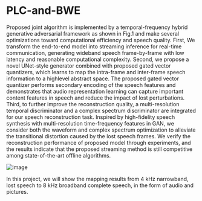 # PLC-and-BWE
Proposed joint algorithm is implemented by a temporal-frequency hybrid generative adversarial framework as shown in Fig.1 and make several optimizations toward computational efficiency and speech quality. First, We transform the end-to-end model into streaming inference for real-time communication, generating wideband speech frame-by-frame with low latency and reasonable computational complexity. Second, we propose a novel UNet-style generator combined with proposed gated vector quantizers, which learns to map the intra-frame and inter-frame speech information to a highlevel abstract space. The proposed gated vector quantizer performs secondary encoding of the speech features and demonstrates that audio representation learning can capture important content features in speech and reduce the impact of lost perturbations. Third, to further improve the reconstruction quality, a multi-resolution temporal discriminator and a complex spectrum discriminator are integrated for our speech reconstruction task. Inspired by high-fidelity speech synthesis with multi-resolution time-frequency features in GAN, we consider both the waveform and complex spectrum optimization to alleviate the transitional distortion caused by the lost speech frames. We verify the reconstruction performance of proposed model through experiments, and the results indicate that the proposed streaming method is still competitive among state-of-the-art offline algorithms.

![image](https://https://github.com/Guanyuansheng/PLC-and-BWE/architecture.png)

In this project, we will show the mapping results from 4 kHz narrowband, lost speech to 8 kHz broadband complete speech, in the form of audio and pictures.
